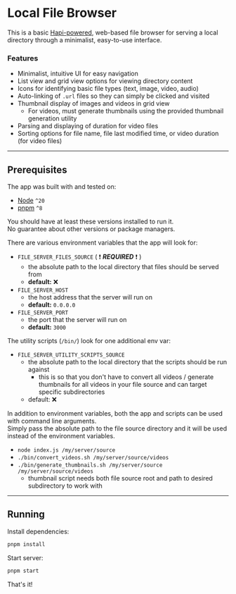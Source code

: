 # Local File Browser

This is a basic [Hapi-powered](https://hapi.dev/), web-based file browser for serving a local directory through a minimalist, easy-to-use interface.

### Features

- Minimalist, intuitive UI for easy navigation
- List view and grid view options for viewing directory content
- Icons for identifying basic file types (text, image, video, audio)
- Auto-linking of `.url` files so they can simply be clicked and visited
- Thumbnail display of images and videos in grid view
  - For videos, must generate thumbnails using the provided thumbnail generation utility
- Parsing and displaying of duration for video files
- Sorting options for file name, file last modified time, or video duration (for video files)

---

## Prerequisites

The app was built with and tested on:
  - [Node](https://nodejs.org/en/) `^20`
  - [pnpm](https://www.pnpm.io/) `^8`

You should have at least these versions installed to run it.  
No guarantee about other versions or package managers.

There are various environment variables that the app will look for:
- `FILE_SERVER_FILES_SOURCE` ( :exclamation: _**REQUIRED**_ :exclamation: )
  - the absolute path to the local directory that files should be served from
  - **default:** :x:
- `FILE_SERVER_HOST`
  - the host address that the server will run on
  - **default:** `0.0.0.0`
- `FILE_SERVER_PORT`
  - the port that the server will run on
  - **default:** `3000`

The utility scripts (`/bin/`) look for one additional env var:
- `FILE_SERVER_UTILITY_SCRIPTS_SOURCE`
  - the absolute path to the local directory that the scripts should be run against
    - this is so that you don't have to convert all videos / generate thumbnails for all videos in your file source and can target specific subdirectories
  - default: :x:

In addition to environment variables, both the app and scripts can be used with command line arguments.  
Simply pass the absolute path to the file source directory and it will be used instead of the environment variables.  

- `node index.js /my/server/source`
- `./bin/convert_videos.sh /my/server/source/videos`
- `./bin/generate_thumbnails.sh /my/server/source /my/server/source/videos`
  - thumbnail script needs both file source root and path to desired subdirectory to work with

---

## Running

Install dependencies:
```sh
pnpm install
```

Start server:
```sh
pnpm start
```

That's it!
